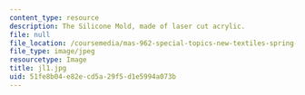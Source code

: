 ```yaml
---
content_type: resource
description: The Silicone Mold, made of laser cut acrylic.
file: null
file_location: /coursemedia/mas-962-special-topics-new-textiles-spring-2010/51fe8b04e82ecd5a29f5d1e5994a073b_jl1.jpg
file_type: image/jpeg
resourcetype: Image
title: jl1.jpg
uid: 51fe8b04-e82e-cd5a-29f5-d1e5994a073b
---
```

